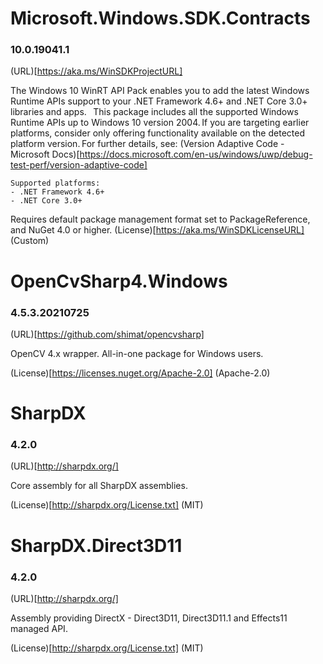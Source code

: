 # Microsoft.Windows.SDK.Contracts
### 10.0.19041.1
(URL)[https://aka.ms/WinSDKProjectURL]

The Windows 10 WinRT API Pack enables you to add the latest Windows Runtime APIs support to your .NET Framework 4.6+ and .NET Core 3.0+ libraries and apps.
       
This package includes all the supported Windows Runtime APIs up to Windows 10 version 2004. If you are targeting earlier platforms, consider only offering functionality available on the detected platform version. For further details, see:
(Version Adaptive Code - Microsoft Docs)[https://docs.microsoft.com/en-us/windows/uwp/debug-test-perf/version-adaptive-code]

    Supported platforms:
    - .NET Framework 4.6+
    - .NET Core 3.0+

Requires default package management format set to PackageReference, and NuGet 4.0 or higher.
(License)[https://aka.ms/WinSDKLicenseURL] (Custom)

# OpenCvSharp4.Windows
### 4.5.3.20210725
(URL)[https://github.com/shimat/opencvsharp]

OpenCV 4.x wrapper. All-in-one package for Windows users.

(License)[https://licenses.nuget.org/Apache-2.0] (Apache-2.0)

# SharpDX
### 4.2.0
(URL)[http://sharpdx.org/]

Core assembly for all SharpDX assemblies.

(License)[http://sharpdx.org/License.txt] (MIT)

# SharpDX.Direct3D11
### 4.2.0
(URL)[http://sharpdx.org/]

Assembly providing DirectX - Direct3D11, Direct3D11.1 and Effects11 managed API.

(License)[http://sharpdx.org/License.txt] (MIT)

